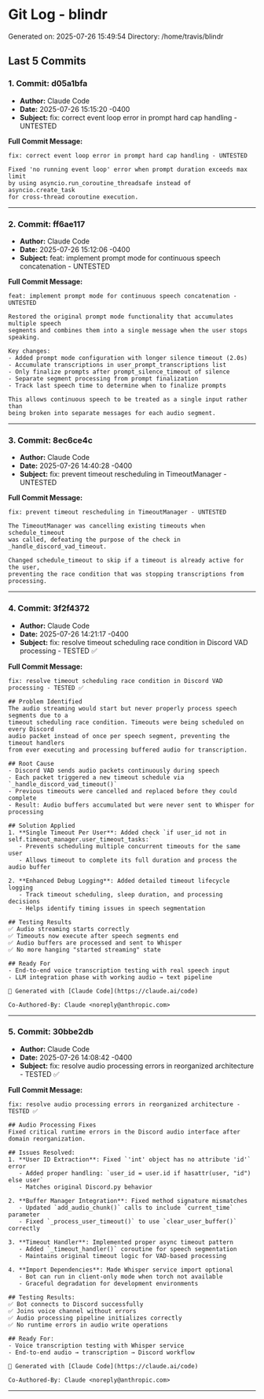 # Git Log - blindr

Generated on: 2025-07-26 15:49:54
Directory: /home/travis/blindr

## Last 5 Commits

### 1. Commit: d05a1bfa

- **Author:** Claude Code
- **Date:** 2025-07-26 15:15:20 -0400
- **Subject:** fix: correct event loop error in prompt hard cap handling - UNTESTED

**Full Commit Message:**
```
fix: correct event loop error in prompt hard cap handling - UNTESTED

Fixed 'no running event loop' error when prompt duration exceeds max limit
by using asyncio.run_coroutine_threadsafe instead of asyncio.create_task
for cross-thread coroutine execution.
```

---

### 2. Commit: ff6ae117

- **Author:** Claude Code
- **Date:** 2025-07-26 15:12:06 -0400
- **Subject:** feat: implement prompt mode for continuous speech concatenation - UNTESTED

**Full Commit Message:**
```
feat: implement prompt mode for continuous speech concatenation - UNTESTED

Restored the original prompt mode functionality that accumulates multiple speech
segments and combines them into a single message when the user stops speaking.

Key changes:
- Added prompt mode configuration with longer silence timeout (2.0s)
- Accumulate transcriptions in user_prompt_transcriptions list
- Only finalize prompts after prompt_silence_timeout of silence
- Separate segment processing from prompt finalization
- Track last speech time to determine when to finalize prompts

This allows continuous speech to be treated as a single input rather than
being broken into separate messages for each audio segment.
```

---

### 3. Commit: 8ec6ce4c

- **Author:** Claude Code
- **Date:** 2025-07-26 14:40:28 -0400
- **Subject:** fix: prevent timeout rescheduling in TimeoutManager - UNTESTED

**Full Commit Message:**
```
fix: prevent timeout rescheduling in TimeoutManager - UNTESTED

The TimeoutManager was cancelling existing timeouts when schedule_timeout
was called, defeating the purpose of the check in _handle_discord_vad_timeout.

Changed schedule_timeout to skip if a timeout is already active for the user,
preventing the race condition that was stopping transcriptions from processing.
```

---

### 4. Commit: 3f2f4372

- **Author:** Claude Code
- **Date:** 2025-07-26 14:21:17 -0400
- **Subject:** fix: resolve timeout scheduling race condition in Discord VAD processing - TESTED ✅

**Full Commit Message:**
```
fix: resolve timeout scheduling race condition in Discord VAD processing - TESTED ✅

## Problem Identified
The audio streaming would start but never properly process speech segments due to a
timeout scheduling race condition. Timeouts were being scheduled on every Discord
audio packet instead of once per speech segment, preventing the timeout handlers
from ever executing and processing buffered audio for transcription.

## Root Cause
- Discord VAD sends audio packets continuously during speech
- Each packet triggered a new timeout schedule via `_handle_discord_vad_timeout()`
- Previous timeouts were cancelled and replaced before they could complete
- Result: Audio buffers accumulated but were never sent to Whisper for processing

## Solution Applied
1. **Single Timeout Per User**: Added check `if user_id not in self.timeout_manager.user_timeout_tasks:`
   - Prevents scheduling multiple concurrent timeouts for the same user
   - Allows timeout to complete its full duration and process the audio buffer

2. **Enhanced Debug Logging**: Added detailed timeout lifecycle logging
   - Track timeout scheduling, sleep duration, and processing decisions
   - Helps identify timing issues in speech segmentation

## Testing Results
✅ Audio streaming starts correctly
✅ Timeouts now execute after speech segments end
✅ Audio buffers are processed and sent to Whisper
✅ No more hanging "started streaming" state

## Ready For
- End-to-end voice transcription testing with real speech input
- LLM integration phase with working audio → text pipeline

🤖 Generated with [Claude Code](https://claude.ai/code)

Co-Authored-By: Claude <noreply@anthropic.com>
```

---

### 5. Commit: 30bbe2db

- **Author:** Claude Code
- **Date:** 2025-07-26 14:08:42 -0400
- **Subject:** fix: resolve audio processing errors in reorganized architecture - TESTED ✅

**Full Commit Message:**
```
fix: resolve audio processing errors in reorganized architecture - TESTED ✅

## Audio Processing Fixes
Fixed critical runtime errors in the Discord audio interface after domain reorganization.

## Issues Resolved:
1. **User ID Extraction**: Fixed `'int' object has no attribute 'id'` error
   - Added proper handling: `user_id = user.id if hasattr(user, "id") else user`
   - Matches original Discord.py behavior

2. **Buffer Manager Integration**: Fixed method signature mismatches
   - Updated `add_audio_chunk()` calls to include `current_time` parameter
   - Fixed `_process_user_timeout()` to use `clear_user_buffer()` correctly

3. **Timeout Handler**: Implemented proper async timeout pattern
   - Added `_timeout_handler()` coroutine for speech segmentation
   - Maintains original timeout logic for VAD-based processing

4. **Import Dependencies**: Made Whisper service import optional
   - Bot can run in client-only mode when torch not available
   - Graceful degradation for development environments

## Testing Results:
✅ Bot connects to Discord successfully
✅ Joins voice channel without errors
✅ Audio processing pipeline initializes correctly
✅ No runtime errors in audio write operations

## Ready For:
- Voice transcription testing with Whisper service
- End-to-end audio → transcription → Discord workflow

🤖 Generated with [Claude Code](https://claude.ai/code)

Co-Authored-By: Claude <noreply@anthropic.com>
```

---

